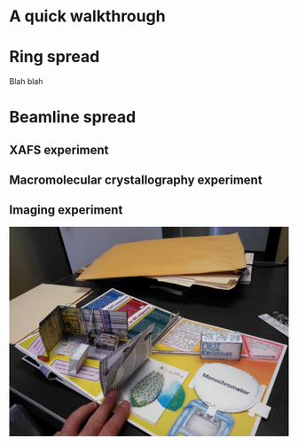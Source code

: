 A quick walkthrough
===================

# Ring spread

Blah blah


# Beamline spread

## XAFS experiment

## Macromolecular crystallography experiment

## Imaging experiment

![The pop-up imaging experiment](images/imaging.jpg)
